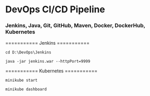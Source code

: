 # DevOps CI/CD Pipeline

### Jenkins, Java, Git, GitHub, Maven, Docker, DockerHub, Kubernetes

=========== Jenkins ===========
```
cd D:\DevOps\Jenkins

java -jar jenkins.war --httpPort=9999
```

=========== Kubernetes ===========
```
minikube start
```


```
minikube dashboard
```
